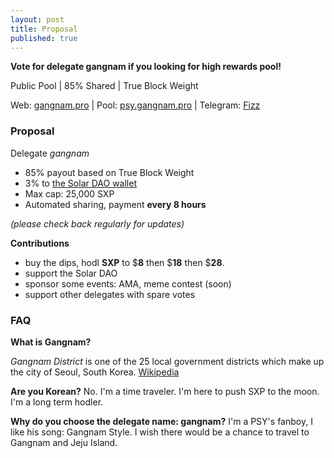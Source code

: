 ```yaml
---
layout: post
title: Proposal
published: true
---
```

**Vote for delegate gangnam if you looking for high rewards pool!**

Public Pool | 85% Shared | True Block Weight

Web: [gangnam.pro](https://gangnam.pro) | Pool: [psy.gangnam.pro](https://psy.gangnam.pro) | Telegram: [Fizz](https://t.me/gangnamdele)

### Proposal

Delegate   _gangnam_

-   85% payout based on True Block Weight
-   3% to [the Solar DAO wallet](https://explorer.solar.org/wallets/Sdao2USyAz9B6RBgZeFyNDePuQAxfzZZHE)
-   Max cap: 25,000 SXP
-   Automated sharing, payment **every 8 hours**

_(please check back regularly for updates)_

**Contributions**
- buy the dips, hodl **SXP** to $**8** then $**18** then $**28**.
- support the Solar DAO
- sponsor some events: AMA, meme contest (soon)
- support other delegates with spare votes

### FAQ

**What is Gangnam?**

*Gangnam District* is one of the 25 local government districts which make up the city of Seoul, South Korea. [Wikipedia](https://en.wikipedia.org/wiki/Gangnam_District)

**Are you Korean?**
No. I'm a time traveler. I'm here to push SXP to the moon. I'm a long term hodler.

**Why do you choose the delegate name: gangnam?**
I'm a PSY's fanboy, I like his song: Gangnam Style. I wish there would be a chance to travel to Gangnam and Jeju Island.
<!-- more -->
